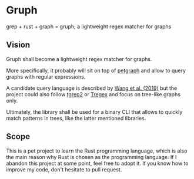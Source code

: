 # Gruph
grep + rust + graph =  gruph; a lightweight regex matcher for graphs

## Vision 

Gruph shall become a lightweight regex matcher for graphs. 

More specifically, it probably will sit on top of [petgraph](https://github.com/petgraph/petgraph) and allow to query graphs with regular expressions. 

A candidate query language is described by [Wang et al. (2019)](https://arxiv.org/pdf/1904.11653.pdf) but the project could also follow [tgrep2](https://web.stanford.edu/dept/linguistics/corpora/cas-tut-tgrep.html) or [Tregex](https://nlp.stanford.edu/software/tregex.html) and focus on tree-like graphs only. 

Ultimately, the library shall be used for a binary CLI that allows to quickly match patterns in trees, like the latter mentioned libraries. 

## Scope 

This is a pet project to learn the Rust programming language, which is also the main reason why Rust is chosen as the programming language. If I abandon this project at some point, feel free to adopt it. If you know how to improve my code, don't hesitate to pull request. 
